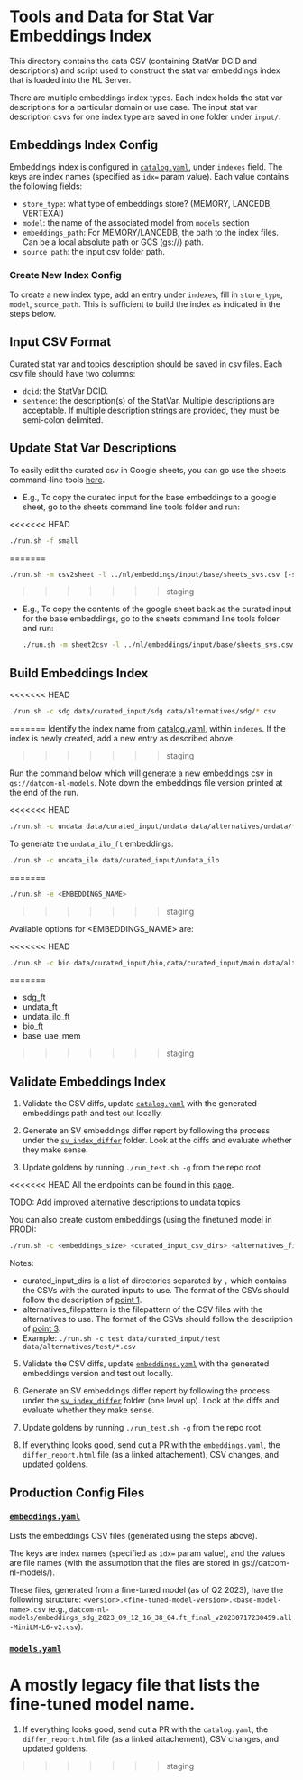 # Tools and Data for Stat Var Embeddings Index

This directory contains the data CSV (containing StatVar DCID and
descriptions) and script used to construct the stat var embeddings index that
is loaded into the NL Server.

There are multiple embeddings index types. Each index holds the stat var
descriptions for a particular domain or use case. The input stat var
description csvs for one index type are saved in one folder under `input/`.

## Embeddings Index Config

Embeddings index is configured in
[`catalog.yaml`](../../../deploy/nl/catalog.yaml), under `indexes` field. The
keys are index names (specified as `idx=` param value). Each value contains the
following fields:

- `store_type`: what type of embeddings store? (MEMORY, LANCEDB, VERTEXAI)
- `model`: the name of the associated model from `models` section
- `embeddings_path`: For MEMORY/LANCEDB, the path to the index files. Can be a
  local absolute path or GCS (gs://) path.
- `source_path`: the input csv folder path.

### Create New Index Config

To create a new index type, add an entry under `indexes`, fill in `store_type`,
`model`, `source_path`. This is sufficient to build the index as indicated in
the steps below.

## Input CSV Format

Curated stat var and topics description should be saved in csv files. Each csv
file should have two columns:

- `dcid`: the StatVar DCID.
- `sentence`: the description(s) of the StatVar. Multiple descriptions are
  acceptable. If multiple description strings are provided, they must be
  semi-colon delimited.

## Update Stat Var Descriptions

To easily edit the curated csv in Google sheets, you can go use the sheets
command-line tools [here](../../sheets/).

- E.g., To copy the curated input for the base embeddings to a google sheet, go
  to the sheets command line tools folder and run:

<<<<<<< HEAD
   ```bash
   ./run.sh -f small
   ```
=======
  ```bash
  ./run.sh -m csv2sheet -l ../nl/embeddings/input/base/sheets_svs.csv [-s <sheets_url>] [-w <worksheet_name>]
  ```
>>>>>>> staging

- E.g., To copy the contents of the google sheet back as the curated input for
  the base embeddings, go to the sheets command line tools folder and run:

  ```bash
  ./run.sh -m sheet2csv -l ../nl/embeddings/input/base/sheets_svs.csv -s <sheets_url> -w <worksheet_name>
  ```

## Build Embeddings Index

<<<<<<< HEAD
   ```bash
   ./run.sh -c sdg data/curated_input/sdg data/alternatives/sdg/*.csv
   ```
=======
Identify the index name from [catalog.yaml](../../../deploy/nl/catalog.yaml),
within `indexes`. If the index is newly created, add a new entry as described
above.
>>>>>>> staging

Run the command below which will generate a new embeddings csv in
`gs://datcom-nl-models`. Note down the embeddings file version printed at the
end of the run.

<<<<<<< HEAD
   ```bash
   ./run.sh -c undata data/curated_input/undata data/alternatives/undata/*.csv
   ```

   To generate the `undata_ilo_ft` embeddings:

   ```bash
   ./run.sh -c undata_ilo data/curated_input/undata_ilo
   ```
=======
```bash
./run.sh -e <EMBEDDINGS_NAME>
```
>>>>>>> staging

Available options for <EMBEDDINGS_NAME> are:

<<<<<<< HEAD
   ```bash
   ./run.sh -c bio data/curated_input/bio,data/curated_input/main data/alternatives/main/*.csv
   ```
=======
- sdg_ft
- undata_ft
- undata_ilo_ft
- bio_ft
- base_uae_mem
>>>>>>> staging

## Validate Embeddings Index

1. Validate the CSV diffs, update
   [`catalog.yaml`](../../../deploy/nl/catalog.yaml) with the generated
   embeddings path and test out locally.

1. Generate an SV embeddings differ report by following the process under the
   [`sv_index_differ`](../svindex_differ/README.md) folder. Look
   at the diffs and evaluate whether they make sense.

1. Update goldens by running `./run_test.sh -g` from the repo root.

<<<<<<< HEAD
   All the endpoints can be found in this [page](https://pantheon.corp.google.com/vertex-ai/online-prediction/endpoints?mods=-monitoring_api_staging&project=datcom-website-dev).

   TODO: Add improved alternative descriptions to undata topics

   You can also create custom embeddings (using the finetuned model in PROD):

   ```bash
   ./run.sh -c <embeddings_size> <curated_input_csv_dirs> <alternatives_filepattern>
   ```

   Notes:

   - curated_input_dirs is a list of directories separated by `,` which contains the CSVs with the curated inputs to use. The format of the CSVs should follow the description of [point 1](#curated-input).
   - alternatives_filepattern is the filepattern of the CSV files with the alternatives to use. The format of the CSVs should follow the description of [point 3](#alternatives).
   - Example: `./run.sh -c test data/curated_input/test data/alternatives/test/*.csv`

5. Validate the CSV diffs, update [`embeddings.yaml`](../../../deploy/nl/embeddings.yaml) with the generated embeddings version and test out locally.

6. Generate an SV embeddings differ report by following the process under the [`sv_index_differ`](../svindex_differ/README.md) folder (one level up). Look at the diffs and evaluate whether they make sense.

7. Update goldens by running `./run_test.sh -g` from the repo root.

8. If everything looks good, send out a PR with the `embeddings.yaml`, the `differ_report.html` file (as a linked attachement), CSV changes, and updated goldens.

## Production Config Files

### [`embeddings.yaml`](../../../deploy/nl/embeddings.yaml)

Lists the embeddings CSV files (generated using the steps above).

The keys are index names (specified as `idx=` param value), and the values are file names (with the assumption that the files are stored in gs://datcom-nl-models/).

These files, generated from a fine-tuned model (as of Q2 2023), have the following structure: `<version>.<fine-tuned-model-version>.<base-model-name>.csv` (e.g., `datcom-nl-models/embeddings_sdg_2023_09_12_16_38_04.ft_final_v20230717230459.all-MiniLM-L6-v2.csv`).

### [`models.yaml`](../../../deploy/nl/models.yaml)

A mostly legacy file that lists the fine-tuned model name.
=======
1. If everything looks good, send out a PR with the `catalog.yaml`, the
   `differ_report.html` file (as a linked attachement), CSV changes, and updated
   goldens.
>>>>>>> staging
